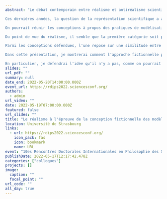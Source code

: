 ```yaml
---
abstract: "Le débat contemporain entre réalisme et antiréalisme scientifique se structure généralement autour d'un questionnement sur la continuité historique : l'existence de changements théoriques radicaux ou de paradigm shifts kuhniens permet de formuler une méta-induction pessimiste souvent perçue comme un argument très fort à l'encontre de la position réaliste. L'une des stratégies réalistes pour résister à ce gambit historique consiste à rétablir une forme de continuité. C'est par exemple le cas du réalisme structural, qui admet des changements conceptuels en physique, mais insiste sur les régularités dans les lois et les théories au fur et à mesure de leurs remplacements successifs.

Ces dernières années, la question de la représentation scientifique a attiré l'attention de nombreux philosophes et a fait l'objet de nombreuses discussions (voir par exemple le recueil d'articles édité par Mauricio Suárez : Fictions in science : philosophical essays on modeling and idealization, Routledge, 2009). De nombreuses conceptions s'opposent sur différents points d'analyse, mais la problématique s'articule généralement autour de la notion de modèle et de sa relation avec les théories scientifiques. La question centrale est donc : qu'est-ce qui fait qu'un modèle représente effectivement le système physique étudié (appelé système cible) ? 

On pourrait réunir les conceptions à propos des pratiques de modélisation en sciences en deux grandes catégories : naturalistes et pragmatiques. Les premières tentent d'expliquer le fonctionnement et l'utilité épistémique des modèles en se fondant sur une relation entre le modèle et la cible : la représentation est couronnée de succès en vertu d'une ressemblance, d'une similarité, d'un isomorphisme. Les conceptions pragmatiques mettent en avant l'impossibilité de réduire la représentation scientifique à une relation binaire. Pour comprendre l'utilité et l'usage des modèles, il faudrait prendre en compte l'intentionnalité du modélisateur, les normes d'acceptation ou de scientificité de la communauté.

Du point de vue du réalisme, il semble que la première catégorie soit préférable. En effet, si la représentation scientifique est une relation qui fait appel au sujet, même en imaginant qu'une notion analogue à celle de vérité (par exemple de véridicalité des modèles) puisse être définie, elle ne pourra pas être comprise comme ayant une valeur uniquement déterminée par la réalité extérieure. La thèse du réalisme sémantique s'en trouve mise à mal.

Parmi les conceptions défendues, l'une repose sur une similitude entre le raisonnement à base de modèles et les œuvres de fiction. Cette vision fictionnelle des modèles fonde son analyse sur le concept de make-believe de Walton. Selon ses défenseurs, l'attitude du scientifique lorsqu'il utilise un modèle pour représenter un système physique est la même que lorsque nous sommes confrontés à une œuvre de fiction : nous faisons semblant de croire ce que le modèle décrit, même si nous savons que des approximations, des idéalisations ou des fictions y sont intégrées. Cette conception pose des questions à la fois sur la capacité explicative des modèles et sur leur ontologie, et le réalisme se trouve à nouveau, du moins en apparence, en mauvaise posture. Peut-on dès lors encore croire à l'existence des objets décrits par la physique ? Ou assiste-t-on à une dissolution générale des concepts physiques en de pures fictions ?

Dans cette présentation, je montrerai comment l'approche fictionnelle permet d'articuler le débat sur le réalisme autour de la question de la représentation. J'insisterai sur l'importance de la prise en compte de la possibilité d'erreurs de représentation (misrepresentation) et sur les conséquences d'une telle conception sur la question de la continuité conceptuelle en physique.

En particulier, je défendrai l'idée qu'il n'y a pas, comme on pourrait le croire à première vue, de tension entre l'approche fictionnelle et le réalisme scientifique. Mais même si l'on admet cette compatibilité, certains problèmes de taille restent néanmoins à résoudre. L'approche à la Walton contient notamment une distinction entre des jeux de « faire-semblant » légitimes ou non, acceptables ou non, cette distinction étant fondée sur les normes de la communauté des utilisateurs de la fiction. Pourtant, cette démarcation est nécessaire afin de ne pas rendre la représentation triviale. Transposer cela dans le contexte de la philosophie des sciences semble mener à devoir concevoir qu'une représentation efficace d'un modèle induit que toute notion d'adéquation ou de véridicalité du modèle sera épistémiquement chargée, puisque ne pouvant pas éliminer de référence aux utilisations particulières du modèle. Dès lors, peut-on encore user des ressources de l'analyse fictionnelle sans affaiblir la thèse du réalisme sémantique ? C'est ce que je tenterai en tout cas de défendre."
slides: ""
url_pdf: ""
summary: null
date_end: 2022-05-20T14:00:00.000Z
event_url: https://rdips2022.sciencesconf.org/
authors:
  - admin
url_video: ""
date: 2022-05-19T07:00:00.000Z
featured: false
url_slides: ""
title: "Le réalisme à l'épreuve de la conception fictionnelle des modèles"
location: Université de Strasbourg
links:
  - url: https://rdips2022.sciencesconf.org/
    icon_pack: fas
    icon: bookmark
    name: URL
event: "10es Rencontres Doctorales Internationales en Philosophie des Sciences"
publishDate: 2022-05-17T12:17:42.478Z
categories: ["colloques"]
projects: []
image:
  caption: ""
  focal_point: ""
url_code: ""
all_day: true
---
```


